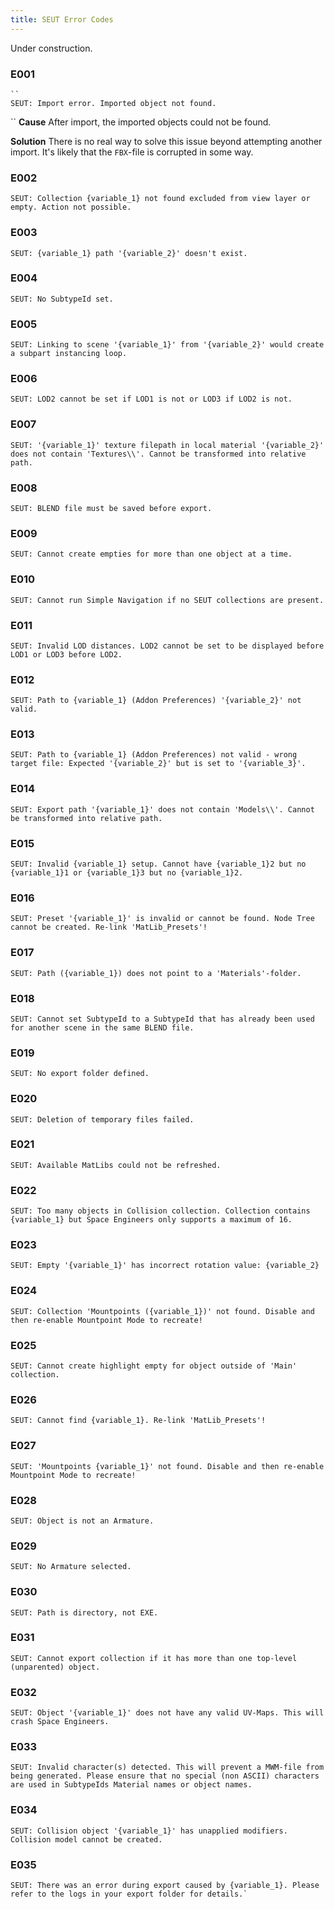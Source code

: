 ```yaml
---
title: SEUT Error Codes
---
```


Under construction.

### E001
```
``
SEUT: Import error. Imported object not found.
```
``
**Cause**
After import, the imported objects could not be found.

**Solution**
There is no real way to solve this issue beyond attempting another import. It's likely that the `FBX`-file is corrupted in some way.

### E002
```
SEUT: Collection {variable_1} not found excluded from view layer or empty. Action not possible.
```

### E003
```
SEUT: {variable_1} path '{variable_2}' doesn't exist.
```

### E004
```
SEUT: No SubtypeId set.
```

### E005
```
SEUT: Linking to scene '{variable_1}' from '{variable_2}' would create a subpart instancing loop.
```

### E006
```
SEUT: LOD2 cannot be set if LOD1 is not or LOD3 if LOD2 is not.
```

### E007
```
SEUT: '{variable_1}' texture filepath in local material '{variable_2}' does not contain 'Textures\\'. Cannot be transformed into relative path.
```

### E008
```
SEUT: BLEND file must be saved before export.
```

### E009
```
SEUT: Cannot create empties for more than one object at a time.
```

### E010
```
SEUT: Cannot run Simple Navigation if no SEUT collections are present.
```

### E011
```
SEUT: Invalid LOD distances. LOD2 cannot be set to be displayed before LOD1 or LOD3 before LOD2.
```

### E012
```
SEUT: Path to {variable_1} (Addon Preferences) '{variable_2}' not valid.
```

### E013
```
SEUT: Path to {variable_1} (Addon Preferences) not valid - wrong target file: Expected '{variable_2}' but is set to '{variable_3}'.
```

### E014
```
SEUT: Export path '{variable_1}' does not contain 'Models\\'. Cannot be transformed into relative path.
```

### E015
```
SEUT: Invalid {variable_1} setup. Cannot have {variable_1}2 but no {variable_1}1 or {variable_1}3 but no {variable_1}2.
```

### E016
```
SEUT: Preset '{variable_1}' is invalid or cannot be found. Node Tree cannot be created. Re-link 'MatLib_Presets'!
```

### E017
```
SEUT: Path ({variable_1}) does not point to a 'Materials'-folder.
```

### E018
```
SEUT: Cannot set SubtypeId to a SubtypeId that has already been used for another scene in the same BLEND file.
```

### E019
```
SEUT: No export folder defined.
```

### E020
```
SEUT: Deletion of temporary files failed.
```

### E021
```
SEUT: Available MatLibs could not be refreshed.
```

### E022
```
SEUT: Too many objects in Collision collection. Collection contains {variable_1} but Space Engineers only supports a maximum of 16.
```

### E023
```
SEUT: Empty '{variable_1}' has incorrect rotation value: {variable_2}
```

### E024
```
SEUT: Collection 'Mountpoints ({variable_1})' not found. Disable and then re-enable Mountpoint Mode to recreate!
```

### E025
```
SEUT: Cannot create highlight empty for object outside of 'Main' collection.
```

### E026
```
SEUT: Cannot find {variable_1}. Re-link 'MatLib_Presets'!
```

### E027
```
SEUT: 'Mountpoints {variable_1}' not found. Disable and then re-enable Mountpoint Mode to recreate!
```

### E028
```
SEUT: Object is not an Armature.
```

### E029
```
SEUT: No Armature selected.
```

### E030
```
SEUT: Path is directory, not EXE.
```

### E031
```
SEUT: Cannot export collection if it has more than one top-level (unparented) object.
```

### E032
```
SEUT: Object '{variable_1}' does not have any valid UV-Maps. This will crash Space Engineers.
```

### E033
```
SEUT: Invalid character(s) detected. This will prevent a MWM-file from being generated. Please ensure that no special (non ASCII) characters are used in SubtypeIds Material names or object names.
```

### E034
```
SEUT: Collision object '{variable_1}' has unapplied modifiers. Collision model cannot be created.
```

### E035
```
SEUT: There was an error during export caused by {variable_1}. Please refer to the logs in your export folder for details.`